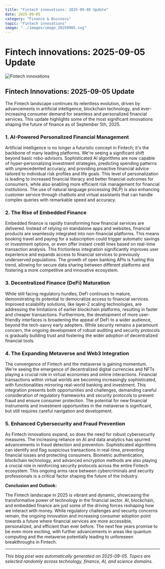 ```yaml
---
title: "Fintech innovations: 2025-09-05 Update"
date: 2025-09-05
category: "Finance & Business"
topic: "Fintech innovations"
image: "../images/image_20250905.svg"
---
```


# Fintech innovations: 2025-09-05 Update

![Fintech innovations](../images/image_20250905.svg)

## Fintech Innovations: 2025-09-05 Update

The Fintech landscape continues its relentless evolution, driven by advancements in artificial intelligence, blockchain technology, and ever-increasing consumer demand for seamless and personalized financial services.  This update highlights some of the most significant innovations shaping the future of finance as of September 5th, 2025.

### 1. AI-Powered Personalized Financial Management

Artificial intelligence is no longer a futuristic concept in Fintech; it's the backbone of many leading platforms.  We're seeing a significant shift beyond basic robo-advisors.  Sophisticated AI algorithms are now capable of hyper-personalizing investment strategies, predicting spending patterns with unprecedented accuracy, and providing proactive financial advice tailored to individual risk profiles and life goals.  This level of personalization is leading to increased financial literacy and better financial outcomes for consumers, while also enabling more efficient risk management for financial institutions.  The use of natural language processing (NLP) is also enhancing customer service through chatbots and virtual assistants that can handle complex queries with remarkable speed and accuracy.

### 2. The Rise of Embedded Finance

Embedded finance is rapidly transforming how financial services are delivered.  Instead of relying on standalone apps and websites, financial products are seamlessly integrated into non-financial platforms. This means booking travel and paying for a subscription could trigger automatic savings or investment options, or even offer instant credit lines based on real-time transaction analysis.  This frictionless integration significantly improves user experience and expands access to financial services to previously underserved populations.  The growth of open banking APIs is fueling this trend, allowing for secure data sharing between different platforms and fostering a more competitive and innovative ecosystem.


### 3. Decentralized Finance (DeFi) Maturation

While still facing regulatory hurdles, DeFi continues to mature, demonstrating its potential to democratize access to financial services.  Improved scalability solutions, like layer-2 scaling technologies, are addressing the limitations of earlier blockchain platforms, resulting in faster and cheaper transactions.  Furthermore, the development of more user-friendly interfaces is broadening the appeal of DeFi to a wider audience, beyond the tech-savvy early adopters.   While security remains a paramount concern, the ongoing development of robust auditing and security protocols is gradually building trust and fostering the wider adoption of decentralized financial tools.

### 4.  The Expanding Metaverse and Web3 Integration

The convergence of Fintech and the metaverse is gaining momentum.  We're seeing the emergence of decentralized digital currencies and NFTs playing a crucial role in virtual economies and online interactions.  Financial transactions within virtual worlds are becoming increasingly sophisticated, with functionalities mirroring real-world banking and investment. This integration presents both opportunities and challenges, demanding careful consideration of regulatory frameworks and security protocols to prevent fraud and ensure consumer protection.  The potential for new financial instruments and investment opportunities in the metaverse is significant, but still requires careful navigation and development.


### 5.  Enhanced Cybersecurity and Fraud Prevention

As Fintech innovations expand, so does the need for robust cybersecurity measures.  The increasing reliance on AI and data analytics has spurred advancements in fraud detection and prevention.  Sophisticated algorithms can identify and flag suspicious transactions in real-time, preventing financial losses and protecting consumers.  Biometric authentication, blockchain technology, and advanced encryption methods are also playing a crucial role in reinforcing security protocols across the entire Fintech ecosystem.  This ongoing arms race between cybercriminals and security professionals is a critical factor shaping the future of the industry.



**Conclusion and Outlook:**

The Fintech landscape in 2025 is vibrant and dynamic, showcasing the transformative power of technology in the financial sector. AI, blockchain, and embedded finance are just some of the driving forces reshaping how we interact with money.  While regulatory challenges and security concerns remain, the ongoing innovation and increasing consumer adoption point towards a future where financial services are more accessible, personalized, and efficient than ever before.  The next few years promise to be even more exciting, with further advancements in areas like quantum computing and the metaverse potentially leading to unforeseen breakthroughs in Fintech.


---
*This blog post was automatically generated on 2025-09-05. Topics are selected randomly across technology, finance, AI, and science domains.*
